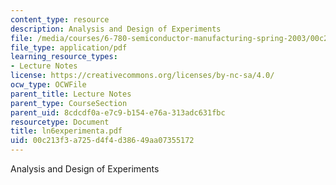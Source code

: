 ```yaml
---
content_type: resource
description: Analysis and Design of Experiments
file: /media/courses/6-780-semiconductor-manufacturing-spring-2003/00c213f3a725d4f4d38649aa07355172_ln6experimenta.pdf
file_type: application/pdf
learning_resource_types:
- Lecture Notes
license: https://creativecommons.org/licenses/by-nc-sa/4.0/
ocw_type: OCWFile
parent_title: Lecture Notes
parent_type: CourseSection
parent_uid: 8cdcdf0a-e7c9-b154-e76a-313adc631fbc
resourcetype: Document
title: ln6experimenta.pdf
uid: 00c213f3-a725-d4f4-d386-49aa07355172
---
```

Analysis and Design of Experiments